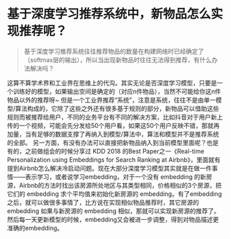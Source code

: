 # 基于深度学习推荐系统中，新物品怎么实现推荐呢？
> 基于深度学习推荐系统往往推荐物品的数量在构建网络时已经确定了（softmax层的输出），所以当出现新物品时往往无法得到推荐，有什么办法解决吗？

这算不算学术界和工业界在思维上的代沟。其实无论是否深度学习模型，只要是一个训练好的模型，如果输出空间是确定的（对应n件物品），当然不可能给你这n件物品以外的推荐呀~ 但是一个工业界推荐“系统”，注意是系统，往往不是由单一模型/算法构成的，它除了这些之外还有很多基于规则的部分，新物品可以借助这些规则而被推荐给用户，不同的业务平台有不同的解决方案，比如抖音对于用户新上传的一个视频，可能会先分发给50个用户看，如果这50个用户反映不错，那就再加量，当有足够的数据支撑了再纳入到模型/算法中，算法和模型并不是推荐系统的全部。
另一方面，有没有办法可以直接把新物品纳入到当前模型里面呢？也是有的，之前做组会的时候分享过 KDD 2018 的Best Paper之一《Real-time Personalization using Embeddings for Search Ranking at Airbnb》，里面就有提到Airbnb怎么解决冷启动问题。现在大部分深度学习模型其实就是在做一件事情——表示学习，或者说学习embedding，对于一个没有 embedding 的新房源，Airbnb的方法时找出该房源所处地区与其类型相同，价格相似的3个房源，把它们的 embedding 求个平均值来初始化新房源的 embedding。有了embedding之后，就可以做很多事情了，比方说在实现相似物品推荐时，其它房源的 embedding 如果与新房源的 embedding 相似，那就可以实现新房源的推荐了。然后每一天更新模型的时候，embedding又会被进一步调整，得到对物品描述更准确的embedding。

